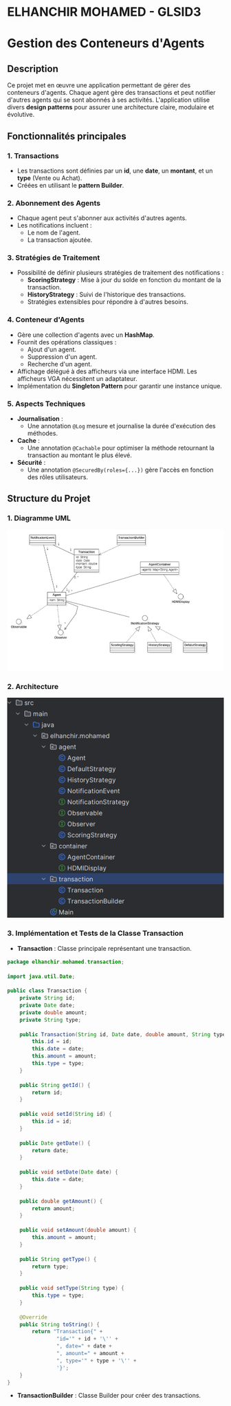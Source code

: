 # ELHANCHIR MOHAMED - GLSID3
# Gestion des Conteneurs d'Agents

## Description
Ce projet met en œuvre une application permettant de gérer des conteneurs d'agents.
Chaque agent gère des transactions et peut notifier d'autres agents qui se sont abonnés à ses activités. 
L'application utilise divers **design patterns** pour assurer une architecture claire, modulaire et évolutive.


## Fonctionnalités principales

### 1. Transactions
- Les transactions sont définies par un **id**, une **date**, un **montant**, et un **type** (Vente ou Achat).
- Créées en utilisant le **pattern Builder**.

### 2. Abonnement des Agents
- Chaque agent peut s'abonner aux activités d'autres agents.
- Les notifications incluent :
    - Le nom de l'agent.
    - La transaction ajoutée.

### 3. Stratégies de Traitement
- Possibilité de définir plusieurs stratégies de traitement des notifications :
    - **ScoringStrategy** : Mise à jour du solde en fonction du montant de la transaction.
    - **HistoryStrategy** : Suivi de l'historique des transactions.
    - Stratégies extensibles pour répondre à d'autres besoins.

### 4. Conteneur d'Agents
- Gère une collection d'agents avec un **HashMap**.
- Fournit des opérations classiques :
    - Ajout d'un agent.
    - Suppression d'un agent.
    - Recherche d'un agent.
- Affichage délégué à des afficheurs via une interface HDMI. Les afficheurs VGA nécessitent un adaptateur.
- Implémentation du **Singleton Pattern** pour garantir une instance unique.

### 5. Aspects Techniques
- **Journalisation** :
    - Une annotation `@Log` mesure et journalise la durée d'exécution des méthodes.
- **Cache** :
    - Une annotation `@Cachable` pour optimiser la méthode retournant la transaction au montant le plus élevé.
- **Sécurité** :
    - Une annotation `@SecuredBy(roles={...})` gère l'accès en fonction des rôles utilisateurs.

## Structure du Projet
### 1. Diagramme UML

![UML Diagram](capture/img.png)

### 2. Architecture
![Architecture](capture/img_1.png)

### 3. Implémentation et Tests de la Classe Transaction
- **Transaction** : Classe principale représentant une transaction.

```java
package elhanchir.mohamed.transaction;

import java.util.Date;

public class Transaction {
    private String id;
    private Date date;
    private double amount;
    private String type;

    public Transaction(String id, Date date, double amount, String type) {
        this.id = id;
        this.date = date;
        this.amount = amount;
        this.type = type;
    }

    public String getId() {
        return id;
    }

    public void setId(String id) {
        this.id = id;
    }

    public Date getDate() {
        return date;
    }

    public void setDate(Date date) {
        this.date = date;
    }

    public double getAmount() {
        return amount;
    }

    public void setAmount(double amount) {
        this.amount = amount;
    }

    public String getType() {
        return type;
    }

    public void setType(String type) {
        this.type = type;
    }

    @Override
    public String toString() {
        return "Transaction{" +
                "id='" + id + '\'' +
                ", date=" + date +
                ", amount=" + amount +
                ", type='" + type + '\'' +
                '}';
    }
}
```


- **TransactionBuilder** : Classe Builder pour créer des transactions.